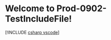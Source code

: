 # Welcome to Prod-0902-TestIncludeFile!

[!INCLUDE [csharp vscode](~/includes/bot-service-debug-bot/csharp-vscode.md)]
